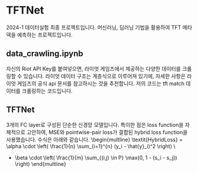 # TFTNet

2024-1 데이터실험 최종 프로젝트입니다. 머신러닝, 딥러닝 기법을 활용하여 TFT 메타덱을 예측하는 프로젝트입니다. 

## data_crawling.ipynb
자신의 Riot API Key를 붙여넣으면, 라이엇 게임즈에서 제공하는 다양한 데이터를 크롤링할 수 있습니다. 라이엇 데이터 구조는 계층식으로 이루어져 있기에, 자세한 사항은 라이엇 게임즈의 공식 api 문서를 참고하시는 것을 추천합니다. 저의 코드는 tft match 데이터를 크롤링하는 코드입니다. 

## TFTNet
3개의 FC layer로 구성된 단순한 신경망 모델입니다. 특이한 점은 loss function을 자체적으로 고안하여, MSE와 pointwise-pair loss가 결합된 hybrid loss function을 사용했습니다. 수식은 아래와 같습니다.
\begin{multline}
\textit{HybridLoss} = \alpha \cdot \left( \frac{1}{n} \sum_{i=1}^{n} (y_i - \hat{y}_i)^2 \right) \\
+ \beta \cdot \left( \frac{1}{m} \sum_{(i,j) \in P} \max(0, 1 - (s_i - s_j)) \right)
\end{multline}

